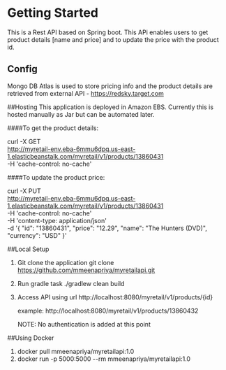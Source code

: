 # Getting Started

This is a Rest API based on Spring boot. 
This APi enables users to get product details  [name and price] and to update the price with the product id. 

## Config
Mongo DB Atlas is used to store pricing info and the product details are retrieved from external API - https://redsky.target.com

##Hosting
This application is deployed in Amazon EBS. 
Currently this is hosted manually as Jar but can be automated later.

####To get the product details:

curl -X GET \
  http://myretail-env.eba-6mmu6dpq.us-east-1.elasticbeanstalk.com/myretail/v1/products/13860431 \
  -H 'cache-control: no-cache' 
  
  
####To update the product price:

curl -X PUT \
  http://myretail-env.eba-6mmu6dpq.us-east-1.elasticbeanstalk.com/myretail/v1/products/13860431 \
  -H 'cache-control: no-cache' \
  -H 'content-type: application/json' \
  -d '{
    "id": "13860431",
    "price": "12.29",
    "name": "The Hunters (DVD)",
   "currency": "USD"
}'


##Local Setup 
1. Git clone the application
    git clone https://github.com/mmeenapriya/myretailapi.git
2. Run gradle task 
    ./gradlew clean build
3. Access API using url
    http://localhost:8080/myretail/v1/products/{id}
    
    example:
    http://localhost:8080/myretail/v1/products/13860432
    
    NOTE: No authentication is added at this point
    
##Using Docker
1. docker pull mmeenapriya/myretailapi:1.0  
2. docker run -p 5000:5000 --rm mmeenapriya/myretailapi:1.0
   



